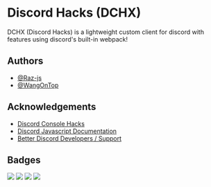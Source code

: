 
# Discord Hacks (DCHX)

DCHX (Discord Hacks) is a lightweight custom client for discord with features using discord's built-in webpack!

## Authors

- [@Raz-js](https://www.github.com/raz-js)
- [@WangOnTop](https://www.github.com/wangontop)


## Acknowledgements

 - [Discord Console Hacks](https://github.com/hxr404/Discord-Console-hacks)
 - [Discord Javascript Documentation](https://gist.github.com/Raz-js/76e5bd06828902647eda4cfd6721fdc4)
 - [Better Discord Developers / Support](https://github.com/BetterDiscord/BetterDiscord)

## Badges

<img src="https://img.shields.io/github/stars/DSCHX?style=social"> <img src="https://img.shields.io/github/issues/DSCHX/DCHX"> <img src="https://img.shields.io/github/issues-pr/DSCHX/DCHX"> <img src="https://img.shields.io/github/v/release/DSCHX/DCHX?include_prereleases">
